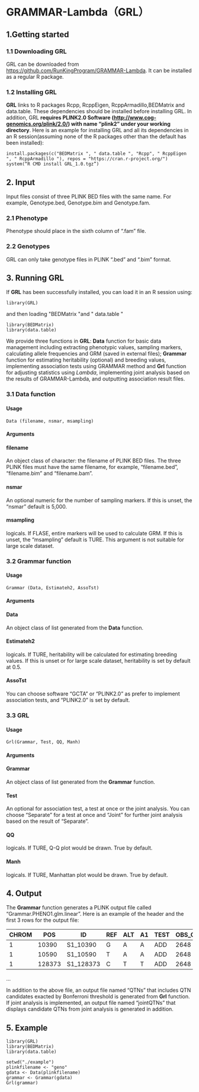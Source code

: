 # GRAMMAR-Lambda（GRL）

## 1.Getting started

### 1.1	Downloading GRL

GRL can be downloaded from https://github.com/RunKingProgram/GRAMMAR-Lambda. It can be installed as a regular R package.

### 1.2	Installing GRL

**GRL** links to R packages Rcpp, RcppEigen, RcppArmadillo,BEDMatrix and data.table. These dependencies should be installed before installing GRL. In addition, GRL **requires PLINK2.0 Software (http://www.cog-genomics.org/plink/2.0/) with name “plink2” under your working directory**. Here is an example for installing GRL and all its dependencies in an R session(assuming none of the R packages other than the default has been installed):
```
install.packages(c("BEDMatrix ", " data.table ", "Rcpp", " RcppEigen ", " RcppArmadillo "), repos = "https://cran.r-project.org/")
system(“R CMD install GRL_1.0.tgz”)
```

## 2. Input

Input files consist of three PLINK BED files with the same name. For example, Genotype.bed, Genotype.bim and Genotype.fam.

### 2.1 Phenotype

Phenotype should place in the sixth column of “.fam” file. 

### 2.2 Genotypes

GRL can only take genotype files in PLINK “.bed” and “.bim” format.

## 3. Running GRL
If **GRL** has been successfully installed, you can load it in an R session using:<br>
```
library(GRL)
```
and then loading "BEDMatrix "and " data.table " <br>
```
library(BEDMatrix)
library(data.table)
```
We provide three functions in **GRL**: **Data** function for basic data management including extracting phenotypic values, sampling markers, calculating allele frequencies and GRM (saved in external files); **Grammar** function for estimating heritability (optional) and breeding values, implementing association tests using GRAMMAR method and **Grl** function for adjusting statistics using *Lambda*, implementing joint analysis based on the results of GRAMMAR-Lambda, and outputting association result files.

### 3.1 Data function
#### Usage
```
Data (filename, nsmar, msampling)
```
#### Arguments
#### filename
An object class of character: the filename of PLINK BED files. The three PLINK files must have the same filename, for example, “filename.bed”, “filename.bim” and “filename.bam”.<br>
#### nsmar
An optional numeric for the number of sampling markers. If this is unset, the “nsmar” default is 5,000.<br>
#### msampling
logicals. If FLASE, entire markers will be used to calculate GRM. If this is unset, the “msampling” default is TURE. This argument is not suitable for large scale dataset.

### 3.2 Grammar function
#### Usage
```
Grammar (Data, Estimateh2, AssoTst)
```

#### Arguments

#### Data
An object class of list generated from the **Data** function.
#### Estimateh2
logicals. If TURE, heritability will be calculated for estimating breeding values. If this is unset or for large scale dataset, heritability is set by default at 0.5.
#### AssoTst
You can choose software “GCTA” or “PLINK2.0” as prefer to implement association tests, and “PLINK2.0” is set by default.


### 3.3 GRL
#### Usage
```
Grl(Grammar, Test, QQ, Manh)
```
#### Arguments

#### Grammar
An object class of list generated from the **Grammar** function.
#### Test
An optional for association test, a test at once or the joint analysis. You can choose “Separate” for a test at once and “Joint” for further joint analysis based on the result of “Separate”.
#### QQ
logicals. If TURE, Q-Q plot would be drawn. True by default.
#### Manh
logicals. If TURE, Manhattan plot would be drawn. True by default.

## 4. Output

The **Grammar** function generates a PLINK output file called “Grammar.PHENO1.glm.linear”. Here is an example of the header and the first 3 rows for the output file:

CHROM|	POS|	ID|	REF|	ALT|	A1|	TEST|	OBS_CT|	BETA|	SE|	T_STAT|	P|	ERRCODE
---- | ----- | ------ | ------| ------| ------| ------| ------| ------| ------| ------| ------| ------
1|	10390|	S1_10390	|G|	A|	A|	ADD|	2648|	-0.00784112|	0.238845|	-0.0328293	|0.973813|	|.
1|	10590|	S1_10590	|T|	A|	A|	ADD|	2648|	-0.202364|	0.249746|	-0.810281	|0.417852|	|.
1|	128373|	S1_128373|	C|	T|	T|	ADD|	2648|	0.033819|	0.124565|	0.271498	|0.78603|	|.
…


In addition to the above file, an output file named “QTNs” that includes QTN candidates exacted by Bonferroni threshold is generated from **Grl** function. If joint analysis is implemented, an output file named “jointQTNs” that displays candidate QTNs from joint analysis is generated in addition.

## 5. Example
```
library(GRL)
library(BEDMatrix)
library(data.table)

setwd("./example")
plinkfilename <- "geno"
gdata <- Data(plinkfilename)
grammar <- Grammar(gdata)
Grl(grammar)
```

